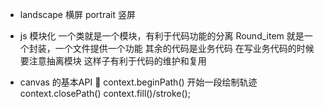 - landscape 横屏 portrait 竖屏

- js 模块化
一个类就是一个模块，有利于代码功能的分离
Round_item 就是一个封装，一个文件提供一个功能
其余的代码是业务代码 在写业务代码的时候要注意抽离模块
这样子有利于代码的维护和复用

- canvas 的基本API   🐷
context.beginPath()  开始一段绘制轨迹
context.closePath()
context.fill()/stroke();